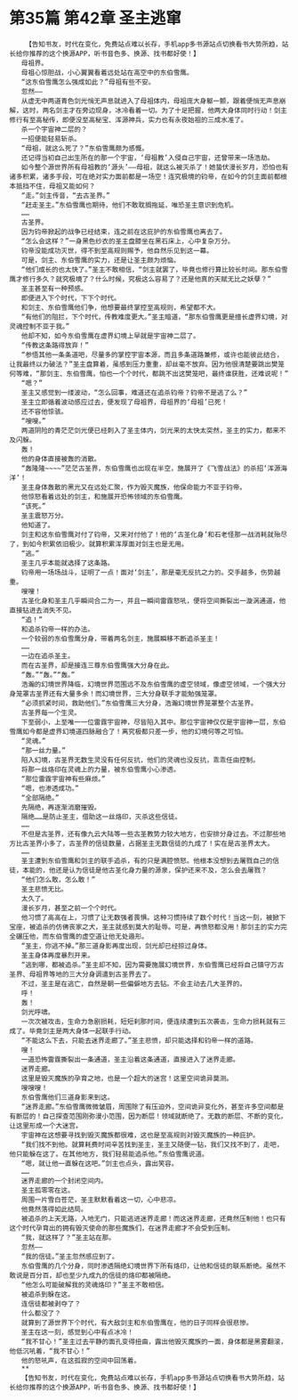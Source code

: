 # 第35篇 第42章 圣主逃窜
        【告知书友，时代在变化，免费站点难以长存，手机app多书源站点切换看书大势所趋，站长给你推荐的这个换源APP，听书音色多、换源、找书都好使！】
       母祖界。
       母祖心惊胆战，小心翼翼看着远处站在高空中的东伯雪鹰。
       “这东伯雪鹰怎么强成如此？”母祖有些不安。
       忽然——
       从虚无中两道青色剑光悄无声息就进入了母祖体内，母祖庞大身躯一颤，跟着便悄无声息崩解，这时，两名剑主才在旁边现身，冰冷看着一切。为了十足把握，他两大身体同时行动！剑主修行有至高秘传，即便没至高秘宝、浑源神兵，实力也有永夜始祖的三成水准了。
       杀一个宇宙神二层的？
       一招便能轻易斩杀。
       “母祖，就这么死了？”东伯雪鹰颇为感慨。
       还记得当初自己出生所在的那一个宇宙，‘母祖教’入侵自己宇宙，还曾带来一场浩劫。
       如今整个源世界所有母祖教的‘源头’——母祖，就这么被灭杀了！她蛰伏漫长岁月，恐怕也有诸多积累，诸多手段，可在绝对实力面前都是一场空！连究极境的钧帝，在如今的剑主面前都根本抵挡不住，母祖又能如何？
       “走。”剑主传音，“去古圣界。”
       “赶走圣主。”东伯雪鹰也期待，他们不敢耽搁拖延，唯恐圣主意识到危机。
       ……
       古圣界。
       因为钧帝掀起的战争已经结束，连之前在这庇护的东伯雪鹰也离去了。
       “怎么会这样？”一身黑色纱衣的圣主盘膝坐在黑石床上，心中复杂万分。
       钧帝没能成功灭世，得不到至高规则赐予，他自然乐见到这一幕。
       可是，剑主、东伯雪鹰的实力，还是让圣主颇为烦恼。
       “他们成长的也太快了。”圣主不敢相信，“剑主就罢了，毕竟也修行算比较长时间。那东伯雪鹰才修行多久？就究极境了？什么时候，究极这么容易了？还是他真的天赋无比之妖孽？”
       圣主甚至有一种预感。
       即便进入下个时代，下下个时代。
       和剑主、东伯雪鹰他们争，他想要最终掌控至高规则，希望都不大。
       “有他们的阻拦，下个时代，传教难度更大。”圣主暗道，“那东伯雪鹰更是擅长虚界幻境，对灵魂控制不亚于我。”
       他却不知，如今东伯雪鹰在虚界幻境上早就是宇宙神二层了。
       “传教这条路得放弃！”
       “参悟其他一条条道吧，尽量多的掌控宇宙本源，而且多条道路兼修，或许也能彼此结合，让我最终以力破法？”圣主盘算着，虽感到压力重重，却丝毫不放弃。因为他很清楚要跳出樊笼何等难，“那剑主、东伯雪鹰，怕也一个个时代，都跳不出这樊笼吧，最终谁获胜，还难说呢！”
       “嗯？”
       圣主又感觉到一缕波动，“怎么回事，难道还在追杀钧帝？钧帝不是逃了么？”
       圣主立即循着波动感应过去，便发现了母祖界，母祖界的‘母祖’已死！
       还不容他惊骇。
       “嗖嗖。”
       两道阴险的青茫茫剑光便已经刺入了圣主体内，剑光来的太快太突然，圣主的实力，都来不及闪躲。
       轰！
       他的身体直接被轰的消散。
       “轰隆隆~~~~”茫茫古圣界，东伯雪鹰也出现在半空，施展开了《飞雪战法》的杀招‘浑源海洋’！
       圣主身体轰散的黑光又在远处汇聚，作为毁灭魔族，他保命能力不亚于钧帝。
       他惊怒看着远处的剑主，和施展开恐怖领域的东伯雪鹰。
       “该死。”
       圣主震怒万分。
       他知道了。
       剑主和这东伯雪鹰对付了钧帝，又来对付他了！他的‘古圣化身’和石老怪那一战消耗就殆尽了，到如今积累依旧极少。就算积累浑厚面对剑主也是无用。
       “逃。”
       圣主几乎本能就选择了这条路。
       钧帝用一场场战斗，证明了一点！面对‘剑主’，那是毫无反抗之力的。交手越多，伤势越重。
       嗖嗖！
       古圣化身和圣主几乎瞬间合二为一，并且一瞬间雷霆怒吼，便将空间撕裂出一漩涡通道，他直接钻进去消失不见。
       “追！”
       和追杀钧帝一样的办法。
       一个较弱的东伯雪鹰分身，带着两名剑主，施展瞬移不断追杀圣主！
       ……
       一边在追杀圣主。
       而在古圣界，却是接连三尊东伯雪鹰强大分身在此。
       “轰。”“轰。”“轰。”
       浩瀚的幻境世界降临，幻境世界范围远不及东伯雪鹰的虚空领域，像虚空领域，一个强大分身笼罩古圣界还有大量多余！而幻境世界，三大分身联手才能勉强笼罩。
       “必须抓紧时间，救助他们。”东伯雪鹰三大分身，浩瀚幻境世界笼罩整个古圣界。
       古圣界每一个生灵。
       下至弱小，上至唯一一位雷霆宇宙神，尽皆陷入其中。那位宇宙神仅仅是宇宙神一层，东伯雪鹰如今都是虚界幻境道四脉融合了！离究极都只差一步，他的幻境何等之可怕。
       “灵魂。”
       “那一丝力量。”
       陷入幻境，古圣界无数生灵没有任何反抗，他们的灵魂也没反抗，乖乖任由控制。
       将那一丝烙印在灵魂上的力量，被东伯雪鹰小心渗透。
       “那位雷霆宇宙神有些麻烦。”
       “嗯，也渗透成功。”
       “全部隔绝。”
       先隔绝，再逐渐消磨摧毁。
       隔绝……是防止圣主，借助这一丝烙印，灭杀这些信徒。
       ……
       不但是古圣界，还有像九云大陆等一些古圣教势力较大地方，也安排分身过去。不过那些地方比古圣界小多了，古圣界的信徒数量，占据圣主无数信徒的九成了！实在是古圣界太大。
       ……
       圣主遭到东伯雪鹰和剑主的联手追杀，有的只是满腔愤怒。他根本没想到去屠戮自己的信徒，本能的，他还是认为信徒是他古圣化身力量的源泉，保护还来不及，怎么会去屠戮？
       “他们怎么敢，怎么敢！”
       圣主悲愤无比。
       太久了。
       漫长岁月，甚至之前一个个时代。
       他习惯了高高在上，习惯了让无数强者畏惧。这种习惯持续了数个时代！当这一刻，被掀下宝座，被追杀的仿佛丧家之犬，圣主就感到莫大的耻辱。可是，再愤怒都没用！那剑主的实力完全碾压他，而东伯雪鹰的虚空道让他无处遁形。
       “圣主，你逃不掉。”那三道身影再度出现，剑光却已经掠过身体。
       圣主身体再度暴烈开来。
       “逃到哪，都被追杀。”圣主却不知，因为需要施展幻境世界，东伯雪鹰已经将自己镇守万古圣界、母祖界等地的三大分身调遣到古圣界去了。
       不过，圣主是在逃亡，自然是朝一些偏僻地方去钻。不会主动去几大圣界的。
       呼！
       轰！
       剑光呼啸。
       一次次被攻击，生命力急剧损耗，短短刹那时间，便连续遭到五次袭击，生命力损耗就有三成了。毕竟剑主是两大身体一起联手行动。
       “不能这么下去，只能去迷界走廊了。”圣主悲愤，却只能选择和钧帝一样的道路。
       嗖！
       一道恐怖雷霆撕裂出一条通道，圣主沿着这条通道，直接进入了迷界走廊。
       迷界走廊。
       这里是毁灭魔族的孕育之地，也是一个超大的迷宫！这里空间诡异莫测。
       嗖嗖嗖！
       东伯雪鹰他们三道身影来到这。
       “迷界走廊。”东伯雪鹰微微皱眉，周围除了有压迫外，空间诡异变化外，甚至许多空间都是有断层的！自己探查范围刚弥漫小范围，因为断层！领域就断绝了。无数的断层、不断的变化，让这里形成一个大迷宫。
       宇宙神在这想要寻找到毁灭魔族都很难，这也是至高规则对毁灭魔族的一种庇护。
       “我们找不到他。就算耗费时间辛苦找到圣主，圣主又随便一钻，我们又找不到了，走吧，他只能躲在这了。在其他地方，我们轻易能追杀他。”东伯雪鹰说道。
       “嗯，就让他一直躲在这吧。”剑主也点头，露出笑容。
       ……
       迷界走廊的一个封闭空间内。
       圣主孤零零在这。
       周围一片雪白苍茫，圣主默默看着这一切，心中悲凉。
       他竟然落得如此结局。
       被追杀的上天无路，入地无门，只能逃进迷界走廊！而这迷界走廊，还竟然压制他！也只有这个时代孕育出的拥有毁灭使命的那些魔族们，在迷界走廊才不会受到压制。
       “我，就这样了？”圣主站在那。
       忽然——
       “我的信徒。”圣主忽然感应到了。
       东伯雪鹰的几个分身，同时渗透隔绝幻境世界下所有烙印，让他和信徒的联系断绝。虽然不敢说是百分百，却也至少九成九的信徒的烙印都被隔绝。
       “他怎么可能破解我的灵魂烙印？”圣主不敢相信。
       被追杀到躲在这。
       连信徒都被剥夺了？
       什么都没了？
       就算到了源世界下个时代，有大敌剑主和东伯雪鹰在，他的日子同样会很悲惨。
       圣主在这一刻，感觉到心中有点冰冷！
       “我不甘心！”圣主过去平静的面孔变得扭曲，露出他毁灭魔族的一面，身体都是黑雾翻滚，他低沉吼着，“我不甘心！”
       他的怒吼声，在这孤寂的空间中回荡着。
       **
       【告知书友，时代在变化，免费站点难以长存，手机app多书源站点切换看书大势所趋，站长给你推荐的这个换源APP，听书音色多、换源、找书都好使！】